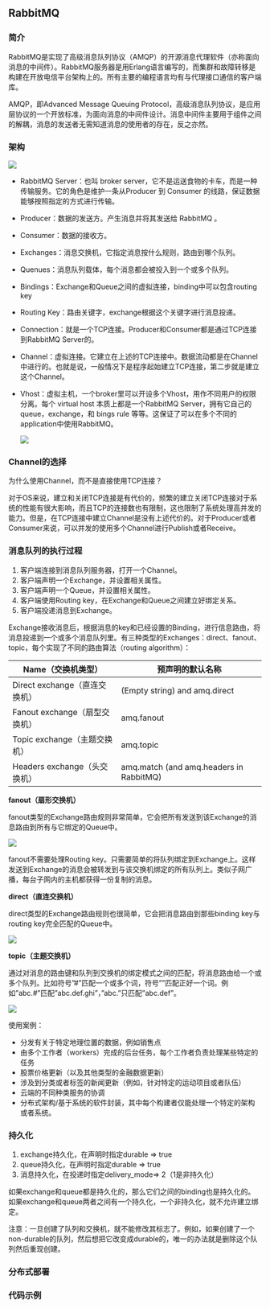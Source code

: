 ## RabbitMQ

### 简介

RabbitMQ是实现了高级消息队列协议（AMQP）的开源消息代理软件（亦称面向消息的中间件）。RabbitMQ服务器是用Erlang语言编写的，而集群和故障转移是构建在开放电信平台架构上的。所有主要的编程语言均有与代理接口通信的客户端库。

AMQP，即Advanced Message Queuing Protocol，高级消息队列协议，是应用层协议的一个开放标准，为面向消息的中间件设计。消息中间件主要用于组件之间的解耦，消息的发送者无需知道消息的使用者的存在，反之亦然。

### 架构

<div>
    <image src="/res/img/1.png"></image>
</div>

- RabbitMQ Server：也叫 broker server，它不是运送食物的卡车，而是一种传输服务。它的角色是维护一条从Producer 到 Consumer 的线路，保证数据能够按照指定的方式进行传输。

- Producer：数据的发送方。产生消息并将其发送给 RabbitMQ 。

- Consumer：数据的接收方。

- Exchanges：消息交换机，它指定消息按什么规则，路由到哪个队列。

- Quenues：消息队列载体，每个消息都会被投入到一个或多个队列。

- Bindings：Exchange和Queue之间的虚拟连接，binding中可以包含routing key

- Routing Key：路由关键字，exchange根据这个关键字进行消息投递。

- Connection：就是一个TCP连接。Producer和Consumer都是通过TCP连接到RabbitMQ Server的。

- Channel：虚拟连接。它建立在上述的TCP连接中。数据流动都是在Channel中进行的。也就是说，一般情况下是程序起始建立TCP连接，第二步就是建立这个Channel。

- Vhost：虚拟主机，一个broker里可以开设多个Vhost，用作不同用户的权限分离。每个 virtual host 本质上都是一个RabbitMQ Server，拥有它自己的queue，exchange，和 bings rule 等等。这保证了可以在多个不同的application中使用RabbitMQ。

  <div>
      <image src="res/img/vhost.png"></image>
  </div>

### Channel的选择

为什么使用Channel，而不是直接使用TCP连接？

对于OS来说，建立和关闭TCP连接是有代价的，频繁的建立关闭TCP连接对于系统的性能有很大影响，而且TCP的连接数也有限制，这也限制了系统处理高并发的能力。但是，在TCP连接中建立Channel是没有上述代价的。对于Producer或者Consumer来说，可以并发的使用多个Channel进行Publish或者Receive。

### 消息队列的执行过程

1. 客户端连接到消息队列服务器，打开一个Channel。
2. 客户端声明一个Exchange，并设置相关属性。
3. 客户端声明一个Queue，并设置相关属性。
4. 客户端使用Routing key，在Exchange和Queue之间建立好绑定关系。
5. 客户端投递消息到Exchange。

Exchange接收消息后，根据消息的key和已经设置的Binding，进行信息路由，将消息投递到一个或多个消息队列里。有三种类型的Exchanges：direct、fanout、topic，每个实现了不同的路由算法（routing algorithm）：

| Name（交换机类型）            | 预声明的默认名称                        |
| ----------------------------- | --------------------------------------- |
| Direct exchange（直连交换机） | (Empty string) and amq.direct           |
| Fanout exchange（扇型交换机） | amq.fanout                              |
| Topic exchange（主题交换机）  | amq.topic                               |
| Headers exchange（头交换机）  | amq.match (and amq.headers in RabbitMQ) |

**fanout（扇形交换机）**

fanout类型的Exchange路由规则非常简单，它会把所有发送到该Exchange的消息路由到所有与它绑定的Queue中。

<div>
    <image src="/res/img/fanout.png"></image>
</div>

fanout不需要处理Routing key。只需要简单的将队列绑定到Exchange上。这样发送到Exchange的消息会被转发到与该交换机绑定的所有队列上。类似子网广播，每台子网内的主机都获得一份复制的消息。

**direct（直连交换机）**

direct类型的Exchange路由规则也很简单，它会把消息路由到那些binding key与routing key完全匹配的Queue中。

<div>
    <image src="/res/img/direct.png"></image>
</div>



**topic（主题交换机）**

通过对消息的路由键和队列到交换机的绑定模式之间的匹配，将消息路由给一个或多个队列。比如符号”#”匹配一个或多个词，符号””匹配正好一个词。例如”abc.#”匹配”abc.def.ghi”，”abc.”只匹配”abc.def”。

<div>
    <image src="res/img/topic.png"></image>
</div>

使用案例：

- 分发有关于特定地理位置的数据，例如销售点
- 由多个工作者（workers）完成的后台任务，每个工作者负责处理某些特定的任务
- 股票价格更新（以及其他类型的金融数据更新）
- 涉及到分类或者标签的新闻更新（例如，针对特定的运动项目或者队伍）
- 云端的不同种类服务的协调
- 分布式架构/基于系统的软件封装，其中每个构建者仅能处理一个特定的架构或者系统。

### 持久化

1. exchange持久化，在声明时指定durable => true
2. queue持久化，在声明时指定durable => true
3. 消息持久化，在投递时指定delivery_mode=> 2（1是非持久化）

如果exchange和queue都是持久化的，那么它们之间的binding也是持久化的。如果exchange和queue两者之间有一个持久化，一个非持久化，就不允许建立绑定。

注意：一旦创建了队列和交换机，就不能修改其标志了。例如，如果创建了一个non-durable的队列，然后想把它改变成durable的，唯一的办法就是删除这个队列然后重现创建。

### 分布式部署



### 代码示例
